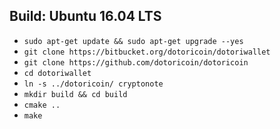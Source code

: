## Build: Ubuntu 16.04 LTS
- `sudo apt-get update && sudo apt-get upgrade --yes`
- `git clone https://bitbucket.org/dotoricoin/dotoriwallet`
- `git clone https://github.com/dotoricoin/dotoricoin`
- `cd dotoriwallet`
- `ln -s ../dotoricoin/ cryptonote`
- `mkdir build && cd build`
- `cmake ..`
- `make`

